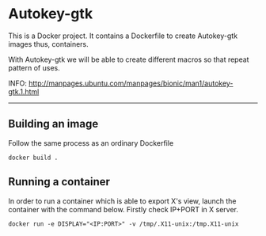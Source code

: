 # Autokey-gtk
This is a Docker project. It contains a Dockerfile to create Autokey-gtk images thus, containers.

With Autokey-gtk we will be able to create different macros so that repeat pattern of uses.

INFO: http://manpages.ubuntu.com/manpages/bionic/man1/autokey-gtk.1.html

***

## Building an image
Follow the same process as an ordinary Dockerfile

```
docker build .
```

## Running a container
In order to run a container which is able to export X's view, launch the container with the 
command below.
Firstly check IP+PORT in X server.
```
docker run -e DISPLAY="<IP:PORT>" -v /tmp/.X11-unix:/tmp.X11-unix
```
